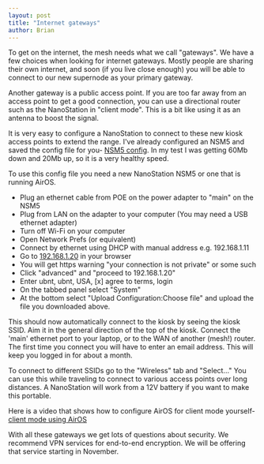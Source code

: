 ```yaml
---
layout: post
title: "Internet gateways"
author: Brian
---
```

To get on the internet, the mesh needs what we call "gateways". We have a few choices when looking for internet gateways. Mostly people are sharing their own internet, and soon (if you live close enough) you will be able to connect to our new supernode as your primary gateway.

Another gateway is a public access point. If you are too far away from an access point to get a good connection, you can use a directional router such as the NanoStation in "client mode". This is a bit like using it as an antenna to boost the signal.

 It is very easy to configure a NanoStation to connect to these new kiosk access points to extend the range. I've already configured an NSM5 and saved the config file for you- [NSM5 config](../../download/config/NSM5-XW-link.html). In my test I was getting 60Mb down and 20Mb up, so it is a very healthy speed. 

To use this config file you need a new NanoStation NSM5 or one that is running AirOS.  
* Plug an ethernet cable from POE on the power adapter to "main" on the NSM5  
* Plug from LAN on the adapter to your computer (You may need a USB ethernet adapter)  
* Turn off Wi-Fi on your computer  
* Open Network Prefs (or equivalent)  
* Connect by ethernet using DHCP with manual address e.g. 192.168.1.11  
* Go to [192.168.1.20](http://192.168.1.20) in your browser  
* You will get https warning "your connection is not private" or some such  
* Click "advanced" and "proceed to 192.168.1.20"  
* Enter ubnt, ubnt, USA, [x] agree to terms, login  
* On the tabbed panel select "System"  
* At the bottom select "Upload Configuration:Choose file" and upload the file you downloaded above.  

This should now automatically connect to the kiosk by seeing the kiosk SSID. Aim it in the general direction of the top of the kiosk. Connect the 'main' ethernet port to your laptop, or to the WAN of another (mesh!) router. The first time you connect you will have to enter an email address. This will keep you logged in for about a month.

To connect to different SSIDs go to the "Wireless" tab and "Select..." You can use this while traveling to connect to various access points over long distances. A NanoStation will work from a 12V battery if you want to make this portable.

Here is a video that shows how to configure AirOS for client mode yourself- [client mode using AirOS](https://www.youtube.com/watch?v=zWxAHA5PkdE)

With all these gateways we get lots of questions about security. We recommend VPN services for end-to-end encryption. We will be offering that service starting in November.



